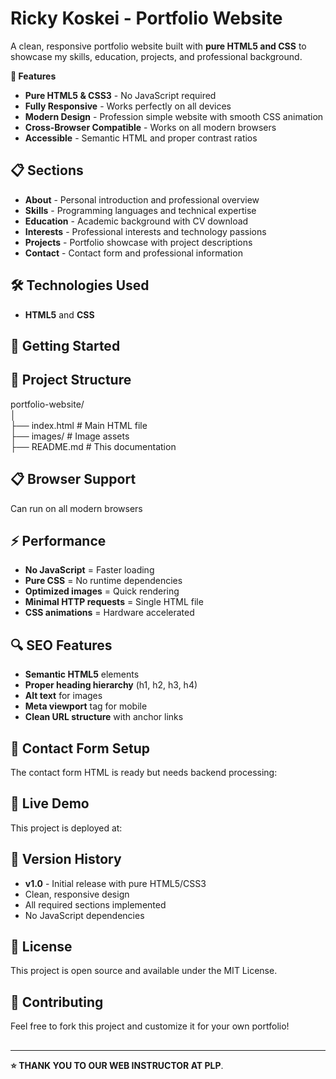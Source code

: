 # **Ricky Koskei \- Portfolio Website**

A clean, responsive portfolio website built with **pure HTML5 and CSS** to showcase my skills, education, projects, and professional background. 

**🌟 Features**

* **Pure HTML5 & CSS3** \- No JavaScript required  
* **Fully Responsive** \- Works perfectly on all devices  
* **Modern Design** \- Profession simple website with smooth CSS animation   
* **Cross-Browser Compatible** \- Works on all modern browsers  
* **Accessible** \- Semantic HTML and proper contrast ratios

## **📋 Sections**

* **About** \- Personal introduction and professional overview  
* **Skills** \- Programming languages and technical expertise  
* **Education** \- Academic background with CV download  
* **Interests** \- Professional interests and technology passions  
* **Projects** \- Portfolio showcase with project descriptions  
* **Contact** \- Contact form and professional information

## **🛠️ Technologies Used**

* **HTML5** and **CSS**

## **🚀 Getting Started**

## **📁 Project Structure**

portfolio-website/  
│  
├── index.html              \# Main HTML file   
├── images/                 \# Image assets  
├── README.md              \# This documentation

## **📋 Browser Support**

Can run on all modern browsers 

## **⚡ Performance**

* **No JavaScript** \= Faster loading  
* **Pure CSS** \= No runtime dependencies  
* **Optimized images** \= Quick rendering  
* **Minimal HTTP requests** \= Single HTML file  
* **CSS animations** \= Hardware accelerated

## **🔍 SEO Features**

* **Semantic HTML5** elements  
* **Proper heading hierarchy** (h1, h2, h3, h4)  
* **Alt text** for images  
* **Meta viewport** tag for mobile  
* **Clean URL structure** with anchor links

## **📝 Contact Form Setup**

The contact form HTML is ready but needs backend processing:

## **🚀 Live Demo**

This project is deployed  at:

## **🔄 Version History**

* **v1.0** \- Initial release with pure HTML5/CSS3  
* Clean, responsive design  
* All required sections implemented  
* No JavaScript dependencies

## **📄 License**

This project is open source and available under the MIT License.

## **🤝 Contributing**

Feel free to fork this project and customize it for your own portfolio\!

## 

---

**⭐ THANK YOU TO OUR WEB INSTRUCTOR AT PLP**.